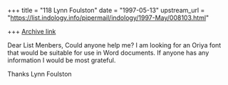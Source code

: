+++
title = "118 Lynn Foulston"
date = "1997-05-13"
upstream_url = "https://list.indology.info/pipermail/indology/1997-May/008103.html"

+++
[Archive link](https://list.indology.info/pipermail/indology/1997-May/008103.html)

Dear List Menbers,
Could anyone help me?
I am looking for an Oriya font that would be suitable for use in Word 
documents.  If anyone has any information I would be most grateful.

Thanks
Lynn Foulston




